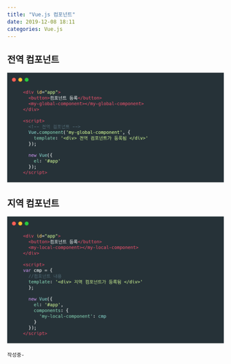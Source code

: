 ```yaml
---
title: "Vue.js 컴포넌트"
date: 2019-12-08 18:11
categories: Vue.js
---
```


## 전역 컴포넌트

![global-conponent](.\assets\images\global-component.png)


## 지역 컴포넌트
![local-conponent](.\assets\images\local-component.png)
```
작성중-
```
